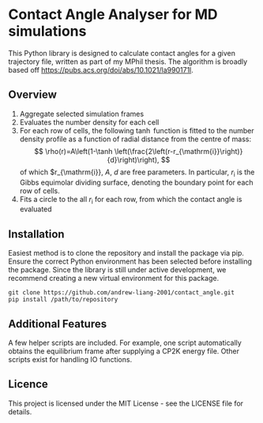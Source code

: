 # Contact Angle Analyser for MD simulations 

This Python library is designed to calculate contact angles for a given trajectory file, written as part of my MPhil thesis. The algorithm is broadly based off https://pubs.acs.org/doi/abs/10.1021/la990171l.

Overview
---

1. Aggregate selected simulation frames
2. Evaluates the number density for each cell
3. For each row of cells, the following $\tanh$ function is fitted to the number density profile as a function of radial distance from the centre of mass:
$$
\rho(r)=A\left(1-\tanh \left(\frac{2\left(r-r_{\mathrm{i}}\right)}{d}\right)\right),
$$
of which $r_{\mathrm{i}}, $A$, $d$ are free parameters. In particular, $r_\mathrm{i}$ is the Gibbs equimolar dividing surface, denoting the boundary point for each row of cells.
4. Fits a circle to the all $r_\mathrm{i}$ for each row, from which the contact angle is evaluated 


Installation
---
Easiest method is to clone the repository and install the package via pip. Ensure the correct Python environment has been selected before installing the package. Since the library is still under active development, we recommend creating a new virtual environment for this package.
```
git clone https://github.com/andrew-liang-2001/contact_angle.git
pip install /path/to/repository
```
Additional Features
---
A few helper scripts are included. For example, one script automatically obtains the equilibrium frame after supplying a CP2K energy file. Other scripts exist for handling IO functions.

Licence
---
This project is licensed under the MIT License - see the LICENSE file for details.

